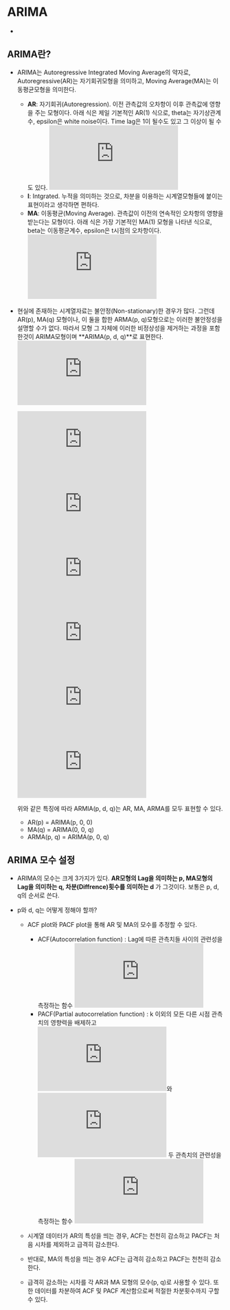 # ARIMA

* 

## ARIMA란?

* ARIMA는 Autoregressive Integrated Moving Average의 약자로, Autoregressive(AR)는 자기회귀모형을 의미하고, Moving Average(MA)는 이동평균모형을 의미한다.

  * **AR**: 자기회귀(Autoregression). 이전 관측값의 오차항이 이후 관측값에 영향을 주는 모형이다. 아래 식은 제일 기본적인 AR(1) 식으로, theta는 자기상관계수, epsilon은 white noise이다. Time lag은 1이 될수도 있고 그 이상이 될 수도 있다.
    ![eq_ar1](https://latex.codecogs.com/gif.latex?AR%281%29%3A%20X_%7Bt%7D%3D%5Cphi%20X_%7Bt-1%7D+%5Cepsilon_%7Bt%7D)
  * **I**: Intgrated. 누적을 의미하는 것으로, 차분을 이용하는 시계열모형들에 붙이는 표현이라고 생각하면 편하다.
  * **MA**: 이동평균(Moving Average). 관측값이 이전의 연속적인 오차항의 영향을 받는다는 모형이다. 아래 식은 가장 기본적인 MA(1) 모형을 나타낸 식으로, beta는 이동평균계수, epsilon은 t시점의 오차항이다.
    ![eq_ma1](https://latex.codecogs.com/gif.latex?MA%281%29%3A%20X_%7Bt%7D%3D%5Cepsilon_%7Bt%7D-%5Cbeta_%7B1%7D%20%5Cepsilon_%7Bt-1%7D)

* 현실에 존재하는 시계열자료는 불안정(Non-stationary)한 경우가 많다. 그런데 AR(p), MA(q) 모형이나, 이 둘을 합한 ARMA(p, q)모형으로는 이러한 불안정성을 설명할 수가 없다.
  따라서 모형 그 자체에 이러한 비정상성을 제거하는 과정을 포함한것이 ARIMA모형이며 **ARIMA(p, d, q)**로 표현한다.
  ![eq_arima](https://latex.codecogs.com/gif.latex?%5Chat%7By%7D_%7Bt%7D%3D%5Cmu%20+%5Cphi_%7B1%7Dy_%7Bt-1%7D+...+%5Cphi_%7Bp%7Dy_%7Bt-p%7D-%5Cbeta_%7B1%7D%5Cepsilon_%7Bt-1%7D-...-%5Cbeta_%7Bq%7D%5Cepsilon_%7Bt-q%7D)

  ![eq_arima_mu](https://latex.codecogs.com/gif.latex?%5Cmu%3D%20constant)
  ![eq_arima_ar](https://latex.codecogs.com/gif.latex?%5Cphi_%7B1%7Dy_%7Bt-1%7D+...+%5Cphi_%7Bp%7Dy_%7Bt-p%7D%20%3A%20AR%20terms%20%28lagged%20values%20of%20y%29)
  ![eq_arima_ma](https://latex.codecogs.com/gif.latex?-%5Cbeta_%7B1%7D%5Cepsilon_%7Bt-1%7D-...-%5Cbeta_%7Bq%7D%5Cepsilon_%7Bt-q%7D%20%3A%20MA%20terms%20%28lagged%20values%20of%20y%29)
  ![eq_arima_d0](https://latex.codecogs.com/gif.latex?%5Chat%7By%7D_%7Bt%7D%3DY_%7Bt%7D%2C%5C%20if%5C%20d%3D0)
  ![eq_arima_d1](https://latex.codecogs.com/gif.latex?%5Chat%7By%7D_%7Bt%7D%3DY_%7Bt%7D-Y_%7Bt-1%7D%2C%5C%20if%5C%20d%3D1)
  ![eq_arima_d2](https://latex.codecogs.com/gif.latex?%5Chat%7By%7D_%7Bt%7D%3D%5Cleft%20%28Y_%7Bt%7D-Y_%7Bt-1%7D%20%5Cright%20%29-%5Cleft%20%28Y_%7Bt-1%7D-Y_%7Bt-2%7D%20%5Cright%20%29%2C%5C%20if%5C%20d%3D2)

  위와 같은 특징에 따라 ARMIA(p, d, q)는 AR, MA, ARMA를 모두 표현할 수 있다.

  - AR(p) = ARIMA(p, 0, 0)
  - MA(q) = ARIMA(0, 0, q)
  - ARMA(p, q) = ARIMA(p, 0, q)



## ARIMA 모수 설정

* ARIMA의 모수는 크게 3가지가 있다. **AR모형의 Lag을 의미하는 p, MA모형의 Lag을 의미하는 q, 차분(Diffrence)횟수를 의미하는 d** 가 그것이다. 보통은 p, d, q의 순서로 쓴다.

* p와 d, q는 어떻게 정해야 할까? 

  * ACF plot와 PACF plot을 통해 AR 및 MA의 모수를 추정할 수 있다.
    * ACF(Autocorrelation function) : Lag에 따른 관측치들 사이의 관련성을 측정하는 함수
      ![eq_acf](https://latex.codecogs.com/gif.latex?%5Crho_%7Bk%7D%3D%5Cfrac%7BCov%28y_%7Bt%7D%2C%20y_%7Bt+k%7D%29%7D%7BVar%28y_%7Bt%7D%29%7D)
    * PACF(Partial autocorrelation function) : k 이외의 모든 다른 시점 관측치의 영향력을 배제하고![eq_yt](https://latex.codecogs.com/gif.latex?y_%7Bt%7D)와 ![eq_ytk](https://latex.codecogs.com/gif.latex?y_%7Bt-k%7D) 두 관측치의 관련성을 측정하는 함수
      ![eq_pacf](https://latex.codecogs.com/gif.latex?%5Cphi_%7Bkk%7D%3Dcorr%28y_%7Bt%7D%2C%20y_%7Bt-k%7D%5Cmid%20y_%7Bt-1%7D%2C%20y_%7Bt-2%7D%2C%20...%2C%20y_%7Bt-k+1%7D%29)

  * 시계열 데이터가 AR의 특성을 띄는 경우, ACF는 천천히 감소하고 PACF는 처음 시차를 제외하고 급격히 감소한다.
  * 반대로, MA의 특성을 띄는 경우 ACF는 급격히 감소하고 PACF는 천천히 감소한다.
  * 급격히 감소하는 시차를 각 AR과 MA 모형의 모수(p, q)로 사용할 수 있다. 또한 데이터를 차분하여 ACF 및 PACF 계산함으로써 적절한 차분횟수까지 구할 수 있다.
